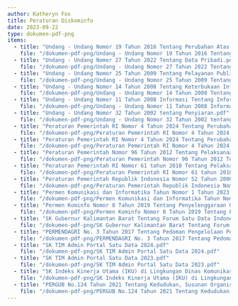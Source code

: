 ```yaml
---
author: Katheryn Fox
title: Peraturan Diskominfo
date: 2023-09-22
type: dokumen-pdf-png
items:
  - title: "Undang - Undang Nomor 19 Tahun 2016 Tentang Perubahan Atas Undang - Undang Nomor 11 Tahun 2008 Tentang Informasi dan Transaksi Elektronik.pdf"
    file: "/dokumen-pdf-png/Undang - Undang Nomor 19 Tahun 2016 Tentang Perubahan Atas Undang - Undang Nomor 11 Tahun 2008 Tentang Informasi dan Transaksi Elektronik.pdf"
  - title: "Undang - Undang Nomor 27 Tahun 2022 Tentang Data Pribadi.pdf"
    file: "/dokumen-pdf-png/Undang - Undang Nomor 27 Tahun 2022 Tentang Data Pribadi.pdf"
  - title: "Undang - Undang Nomor 25 Tahun 2009 Tentang Pelayanan Publik.pdf"
    file: "/dokumen-pdf-png/Undang - Undang Nomor 25 Tahun 2009 Tentang Pelayanan Publik.pdf"
  - title: "Undang - Undang Nomor 14 Tahun 2008 Tentang Keterbukaan Informasi.pdf"
    file: "/dokumen-pdf-png/Undang - Undang Nomor 14 Tahun 2008 Tentang Keterbukaan Informasi.pdf"
  - title: "Undang - Undang Nomor 11 Tahun 2008 Informasi Tentang Informasi dan Transaksi Elektronik.pdf"
    file: "/dokumen-pdf-png/Undang - Undang Nomor 11 Tahun 2008 Informasi Tentang Informasi dan Transaksi Elektronik.pdf"
  - title: "Undang - Undang Nomor 32 Tahun 2002 tentang Penyiaran.pdf"
    file: "/dokumen-pdf-png/Undang - Undang Nomor 32 Tahun 2002 tentang Penyiaran.pdf"
  - title: "Peraturan Pemerintah RI Nomor 4 Tahun 2024 Tentang Perubahan Atas Peraturan Pemerintah Nomor 13 Tahun 2005 tentang Lembaga Penyiaran Publik Televisi RI.pdf"
    file: "/dokumen-pdf-png/Peraturan Pemerintah RI Nomor 4 Tahun 2024 Tentang Perubahan Atas Peraturan Pemerintah Nomor 13 Tahun 2005 tentang Lembaga Penyiaran Publik Televisi RI.pdf"
  - title: "Peraturan Pemerintah RI Nomor 4 Tahun 2024 Tentang Perubahan Atas Peraturan Pemerintah Nomor 12 Tahun 2005 tentang Lembaga Penyiaran Publik Radio RI.pdf"
    file: "/dokumen-pdf-png/Peraturan Pemerintah RI Nomor 4 Tahun 2024 Tentang Perubahan Atas Peraturan Pemerintah Nomor 12 Tahun 2005 tentang Lembaga Penyiaran Publik Radio RI.pdf"
  - title: "Peraturan Pemerintah Nomor 96 Tahun 2012 Tentang Pelaksanaan UU No.25 Tahun 2009 tentang Pelayanan Publik.pdf"
    file: "/dokumen-pdf-png/Peraturan Pemerintah Nomor 96 Tahun 2012 Tentang Pelaksanaan UU No.25 Tahun 2009 tentang Pelayanan Publik.pdf"
  - title: "Peraturan Pemerintah RI Nomor 61 tahun 2010 Tentang Pelaksanaan Undang Undang Nomor 14 2008 Tentang Keterbukaan Informasi Publik.pdf"
    file: "/dokumen-pdf-png/Peraturan Pemerintah RI Nomor 61 tahun 2010 Tentang Pelaksanaan Undang Undang Nomor 14 2008 Tentang Keterbukaan Informasi Publik.pdf"
  - title: "Peraturan Pemerintah Republik Indonesia Nomor 52 Tahun 2000 Tentang Penyelenggaraan Telekomunikasi.pdf"
    file: "/dokumen-pdf-png/Peraturan Pemerintah Republik Indonesia Nomor 52 Tahun 2000 Tentang Penyelenggaraan Telekomunikasi.pdf"
  - title: "Permen Komunikasi dan Informatika Tahun Nomor 1 Tahun 2023 Tentang Interoperabilitas Data Dalam Penyelenggaraan Sistem Pemerintah Berbasis Elektronik.pdf"
    file: "/dokumen-pdf-png/Permen Komunikasi dan Informatika Tahun Nomor 1 Tahun 2023 Tentang Interoperabilitas Data Dalam Penyelenggaraan Sistem Pemerintah Berbasis Elektronik.pdf"
  - title: "Permen Kominfo Nomor 8 Tahun 2019 Tentang Penyelenggaraan Urusan Pemerintahan Konkuren Bidang Komunikasi dan Informatika.pdf"
    file: "/dokumen-pdf-png/Permen Kominfo Nomor 8 Tahun 2019 Tentang Penyelenggaraan Urusan Pemerintahan Konkuren Bidang Komunikasi dan Informatika.pdf"
  - title: "SK Gubernur Kalimantan Barat Tentang Forum Satu Data Indonesia Tingkat Kalimantan Barat.pdf"
    file: "/dokumen-pdf-png/SK Gubernur Kalimantan Barat Tentang Forum Satu Data Indonesia Tingkat Kalimantan Barat.pdf"
  - title: "PERMENDAGRI No. 3 Tahun 2017 Tentang Pedoman Pengelolaan Pelayanan Informasi dan Dokumentasi.pdf"
    file: "/dokumen-pdf-png/PERMENDAGRI No. 3 Tahun 2017 Tentang Pedoman Pengelolaan Pelayanan Informasi dan Dokumentasi.pdf"
  - title: "SK TIM Admin Portal Satu Data 2024.pdf"
    file: "/dokumen-pdf-png/SK TIM Admin Portal Satu Data 2024.pdf"
  - title: "SK TIM Admin Portal Satu Data 2023.pdf"
    file: "/dokumen-pdf-png/SK TIM Admin Portal Satu Data 2023.pdf"
  - title: "SK Indeks Kinerja Utama (IKU) di Lingkungan Dinas Komunikasi dan Informatika Provinsi Kalimantan Barat Tahun 2024.pdf"
    file: "/dokumen-pdf-png/SK Indeks Kinerja Utama (IKU) di Lingkungan Dinas Komunikasi dan Informatika Provinsi Kalimantan Barat Tahun 2024.pdf"
  - title: "PERGUB No.124 Tahun 2021 Tentang Kedudukan, Susunan Organisasi, Tugas dan Fungsi serta Tata Kerja Dinas Komunikasi dan Informatika Provinsi Kalimantan Barat.pdf"
    file: "/dokumen-pdf-png/PERGUB No.124 Tahun 2021 Tentang Kedudukan, Susunan Organisasi, Tugas dan Fungsi serta Tata Kerja Dinas Komunikasi dan Informatika Provinsi Kalimantan Barat.pdf"
---
```

